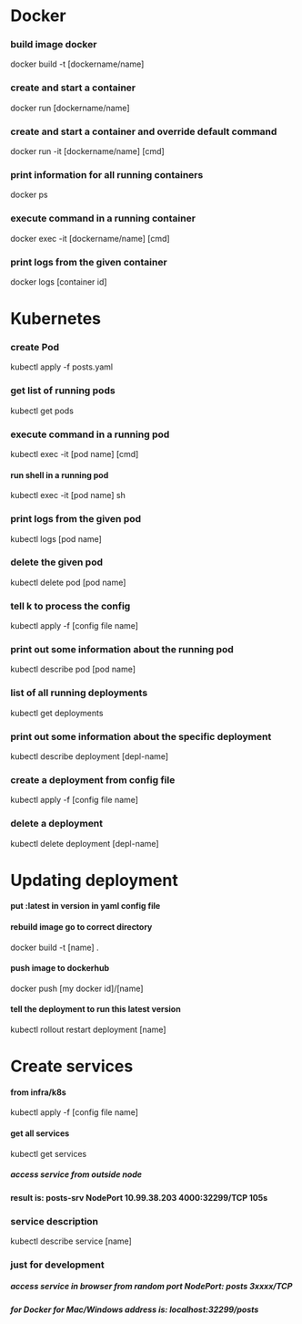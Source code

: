 # Docker

### build image docker

docker build -t [dockername/name]

### create and start a container

docker run [dockername/name]

### create and start a container and override default command

docker run -it [dockername/name] [cmd]

### print information for all running containers

docker ps

### execute command in a running container

docker exec -it [dockername/name] [cmd]

### print logs from the given container

docker logs [container id]

# Kubernetes

### create Pod

kubectl apply -f posts.yaml

### get list of running pods

kubectl get pods

### execute command in a running pod

kubectl exec -it [pod name] [cmd]

#### run shell in a running pod

kubectl exec -it [pod name] sh

### print logs from the given pod

kubectl logs [pod name]

### delete the given pod

kubectl delete pod [pod name]

### tell k to process the config

kubectl apply -f [config file name]

### print out some information about the running pod

kubectl describe pod [pod name]

### list of all running deployments

kubectl get deployments

### print out some information about the specific deployment

kubectl describe deployment [depl-name]

### create a deployment from config file

kubectl apply -f [config file name]

### delete a deployment

kubectl delete deployment [depl-name]

# Updating deployment

#### put :latest in version in yaml config file

#### rebuild image go to correct directory

docker build -t [name] .

#### push image to dockerhub

docker push [my docker id]/[name]

#### tell the deployment to run this latest version

kubectl rollout restart deployment [name]

# Create services

#### from infra/k8s

kubectl apply -f [config file name]

#### get all services

kubectl get services

##### access service from outside node

#### result is: posts-srv NodePort 10.99.38.203 <none> 4000:32299/TCP 105s

### service description

kubectl describe service [name]

### just for development

##### access service in browser from random port NodePort: posts 3xxxx/TCP

##### for Docker for Mac/Windows address is: localhost:32299/posts
